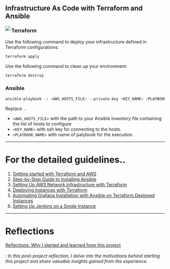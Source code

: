 ## Infrastructure As Code with Terraform and Ansible 
<img src="https://github.com/iam-zoey/iam-zoey/assets/67743970/936d7353-86f3-479e-acfa-f0a5c50bc94" align="left">

### Terraform
Use the following command to deploy your infrastructure defined in Terraform configurations:
```bash
terraform apply 
```
Use the following command to clean up your environment:
```bash
terraform destroy
```


### Ansible

```bash
ansible-playbook -i <AWS_HOSTS_FILE> --private-key <KEY_NAME> <PLAYBOOK_NAME>
```
Replace .. 
- `<AWS_HOSTS_FILE>` with the path to your Ansible inventory file containing the list of hosts to configure
- `<KEY_NAME>` with ssh key for connecting to the hosts. 
- `<PLAYBOOK_NAME>` with name of palybook for the execution. 
---
# For the detailed guidelines.. 
1. [Getting started with Terraform and AWS](https://www.notion.so/iam-zoey/1-Getting-started-with-AWS-9b1c9851ecbc46aaa3ddd08eab406437?pvs=4)
2. [Step-by-Step Guide to Installing Ansible](https://www.notion.so/iam-zoey/1-Install-Ansible-4e7433d2140a4b4780613869f191b48b?pvs=4)
3. [Setting Up AWS Network Infrastructure with Terraform](https://www.notion.so/iam-zoey/2-Setting-up-Network-a3f8c60215bd4fb9b0bf9cb33283c71b?pvs=4)
4. [Deploying Instances with Terraform](https://www.notion.so/iam-zoey/3-Deploying-Instance-0c6184e4da87474d87c7d4689d750756?pvs=4)
5. [Automating Grafana Installation with Ansible on Terraform Deployed Instances ](https://www.notion.so/iam-zoey/2-Install-Grafana-w-playbook-1ed9d86589034595be0ed085749faca1?pvs=4)
6. [Setting Up Jenkins on a Single Instance](https://iam-zoey.notion.site/4-Install-Jenkins-w-Playbook-2ac90bc5932b45e487734df68994cc0e?pvs=4)

---
# Reflections
[Reflections: Why I started and learned from this project](https://www.notion.so/iam-zoey/Infrastructure-as-Code-0ab33a87434a49a9aa097f8bcce832e4?pvs=4)
<br></br>
*: In this post-project reflection, I delve into the motivations behind starting this project and share valuable insights gained from the experience.*

